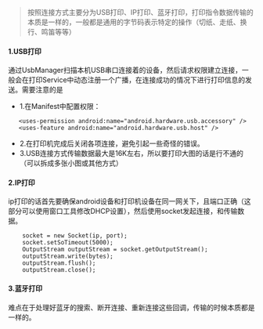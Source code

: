 > 按照连接方式主要分为USB打印、IP打印、蓝牙打印，打印指令数据传输的本质是一样的，一般都是通用的字节码表示特定的操作（切纸、走纸、换行、鸣笛等等）


#### 1.USB打印
 通过UsbManager扫描本机USB串口连接着的设备，然后请求权限建立连接，一般会在打印Service中动态注册一个广播，在连接成功的情况下进行打印信息的发送。需要注意的是
 * 1.在Manifest中配置权限：
 ```
    <uses-permission android:name="android.hardware.usb.accessory" />
    <uses-feature android:name="android.hardware.usb.host" />
 ```
 * 2.在打印机完成后关闭各项连接，避免引起一些奇怪的错误。
 * 3.USB连接方式传输数据最大是16K左右，所以要打印大图的话是行不通的（可以拆成多张小图或其他方式）
 

#### 2.IP打印
ip打印的话首先要确保android设备和打印机设备在同一网关下，且端口正确（这部分可以使用窗口工具修改DHCP设置），然后使用socket发起连接，和传输数据。
```
    socket = new Socket(ip, port);
    socket.setSoTimeout(5000);
    OutputStream outputStream = socket.getOutputStream();
    outputStream.write(bytes);
    outputStream.flush();
    outputStream.close();
```

#### 3.蓝牙打印
难点在于处理好蓝牙的搜索、断开连接、重新连接这些回调，传输的时候本质都是一样的。